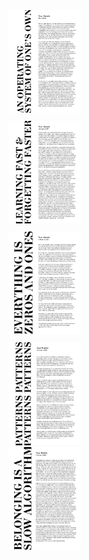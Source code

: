 <div style="display: flex; flex-wrap: wrap; gap: 10px;">

  <a href="https://github.com/Nour-MK/AURAK-CSCI-312-TuxTide/blob/main/README.md">
    <img src="Thumbnails/1.png" style="width: 23%; height: auto;" />
  </a>

  <a href="https://issuu.com/uninewsletter/docs/english_uninewsletter">
    <img src="Thumbnails/2.png" style="width: 23%; height: auto;" />
  </a>

  <a href="https://raw.githubusercontent.com/Nour-MK/myPublications/main/Thumbnails/3.png">
    <img src="Thumbnails/3.png" style="width: 23%; height: auto;" />
  </a>

  <a href="https://raw.githubusercontent.com/Nour-MK/myPublications/main/Thumbnails/4.png">
    <img src="Thumbnails/4.png" style="width: 23%; height: auto;" />
  </a>

</div>

<div style="display: flex; flex-wrap: wrap; gap: 10px;">

  <a href="https://raw.githubusercontent.com/Nour-MK/myPublications/main/Thumbnails/5.png">
    <img src="Thumbnails/5.png" style="width: 23%; height: auto;" />
  </a>

</div>

